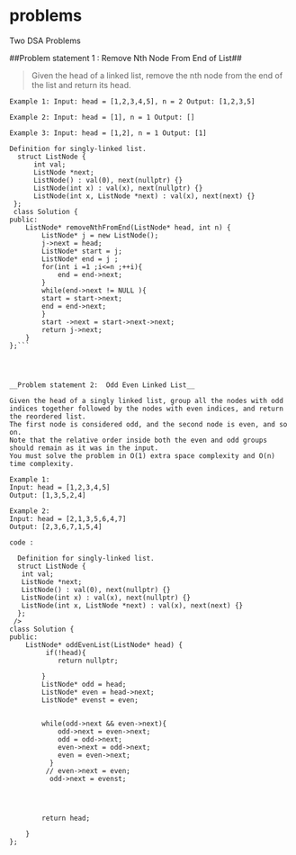 # problems
Two DSA Problems


##Problem statement 1 : Remove Nth Node From End of List##

>Given the head of a linked list, remove the nth node from the end of the list and return its head.


`Example 1:
Input: head = [1,2,3,4,5], n = 2
Output: [1,2,3,5]`

`Example 2:
Input: head = [1], n = 1
Output: []`


`Example 3:
Input: head = [1,2], n = 1
Output: [1]`


```code\
Definition for singly-linked list.
  struct ListNode {
      int val;
      ListNode *next;
      ListNode() : val(0), next(nullptr) {}
      ListNode(int x) : val(x), next(nullptr) {}
      ListNode(int x, ListNode *next) : val(x), next(next) {}
 };
 class Solution {
public:
    ListNode* removeNthFromEnd(ListNode* head, int n) {
        ListNode* j = new ListNode();
        j->next = head;
        ListNode* start = j;
        ListNode* end = j ;
        for(int i =1 ;i<=n ;++i){
            end = end->next;
        }
        while(end->next != NULL ){
        start = start->next;
        end = end->next;
        }
        start ->next = start->next->next;
        return j->next;
    }
};```




__Problem statement 2:  Odd Even Linked List__

Given the head of a singly linked list, group all the nodes with odd indices together followed by the nodes with even indices, and return the reordered list.
The first node is considered odd, and the second node is even, and so on.
Note that the relative order inside both the even and odd groups should remain as it was in the input.
You must solve the problem in O(1) extra space complexity and O(n) time complexity.

Example 1:
Input: head = [1,2,3,4,5]
Output: [1,3,5,2,4]

Example 2:
Input: head = [2,1,3,5,6,4,7]
Output: [2,3,6,7,1,5,4]

code :

  Definition for singly-linked list.
  struct ListNode {
   int val;
   ListNode *next;
   ListNode() : val(0), next(nullptr) {}
   ListNode(int x) : val(x), next(nullptr) {}
   ListNode(int x, ListNode *next) : val(x), next(next) {}
  };
 />
class Solution {
public:
    ListNode* oddEvenList(ListNode* head) {
         if(!head){
            return nullptr;

        }
        ListNode* odd = head;
        ListNode* even = head->next;
        ListNode* evenst = even;


        while(odd->next && even->next){
            odd->next = even->next;
            odd = odd->next;
            even->next = odd->next;
            even = even->next;
          }
         // even->next = even;
          odd->next = evenst;




        return head;

    }
};


